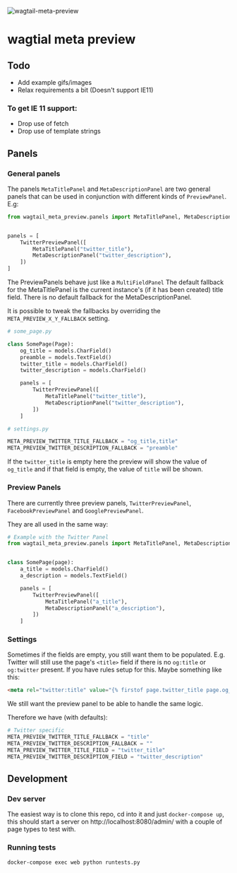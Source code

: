 ![wagtail-meta-preview](https://github.com/rinti/wagtail-meta-preview/workflows/wagtail-meta-preview/badge.svg)

# wagtial meta preview

## Todo

- Add example gifs/images
- Relax requirements a bit (Doesn't support IE11)

### To get IE 11 support:
- Drop use of fetch
- Drop use of template strings

## Panels

### General panels

The panels `MetaTitlePanel` and `MetaDescriptionPanel` are two general panels that can be used
in conjunction with different kinds of `PreviewPanel`. E.g:

```python
from wagtail_meta_preview.panels import MetaTitlePanel, MetaDescriptionPanel, TwitterPreviewPanel


panels = [
    TwitterPreviewPanel([
        MetaTitlePanel("twitter_title"),
        MetaDescriptionPanel("twitter_description"),
    ])
]
```

The PreviewPanels behave just like a `MultiFieldPanel`
The default fallback for the MetaTitlePanel is the current instance's (if it has been created)
title field.
There is no default fallback for the MetaDescriptionPanel.

It is possible to tweak the fallbacks by overriding the `META_PREVIEW_X_Y_FALLBACK` setting.

```python
# some_page.py

class SomePage(Page):
    og_title = models.CharField()
    preamble = models.TextField()
    twitter_title = models.CharField()
    twitter_description = models.CharField()

    panels = [
        TwitterPreviewPanel([
            MetaTitlePanel("twitter_title"),
            MetaDescriptionPanel("twitter_description"),
        ])
    ]

# settings.py

META_PREVIEW_TWITTER_TITLE_FALLBACK = "og_title,title"
META_PREVIEW_TWITTER_DESCRIPTION_FALLBACK = "preamble"
```

If the `twitter_title` is empty here the preview will show the value of `og_title` and if that field
is empty, the value of `title` will be shown.

### Preview Panels

There are currently three preview panels, `TwitterPreviewPanel`, `FacebookPreviewPanel` and `GooglePreviewPanel`.

They are all used in the same way:
```python
# Example with the Twitter Panel
from wagtail_meta_preview.panels import MetaTitlePanel, MetaDescriptionPanel, TwitterPreviewPanel


class SomePage(page):
    a_title = models.CharField()
    a_description = models.TextField()

    panels = [
        TwitterPreviewPanel([
            MetaTitlePanel("a_title"),
            MetaDescriptionPanel("a_description"),
        ])
    ]

```

### Settings

Sometimes if the fields are empty, you still want them to be populated. E.g. Twitter will still
use the page's `<title>` field if there is no `og:title` or `og:twitter` present. If you have rules setup for this. Maybe something like this:

```html
<meta rel="twitter:title" value="{% firstof page.twitter_title page.og_title page.title %}"
```

We still want the preview panel to be able to handle the same logic.

Therefore we have (with defaults):

```python
# Twitter specific
META_PREVIEW_TWITTER_TITLE_FALLBACK = "title"
META_PREVIEW_TWITTER_DESCRIPTION_FALLBACK = ""
META_PREVIEW_TWITTER_TITLE_FIELD = "twitter_title"
META_PREVIEW_TWITTER_DESCRIPTION_FIELD = "twitter_description"
```

## Development

### Dev server

The easiest way is to clone this repo, cd into it and just `docker-compose up`, this should
start a server on http://localhost:8080/admin/ with a couple of page types to test with.

### Running tests

`docker-compose exec web python runtests.py`

